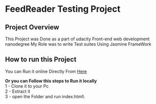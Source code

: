 # FeedReader Testing Project
## Project Overview

This Project was Done as a part of udacity Front-end web development nanodegree 
My Role was to write Test suites Using Jasmine FrameWork

## How to run this Project

You can Run it online Directly From [Here](https://heshamelsahhar.github.io/Feed-Reader-testing-project/) 

**Or you can Follow this steps to Run it locally**\
1 - Clone it to your Pc\
2 - Extract it\
3 - open the Folder and run index.html\





